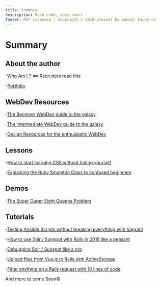 ```yaml
---
title: Summary
description: Much code, very smart
footer: MIT Licensed | Copyright © 2018-present by Samuel Faure <3
---
```

# Summary

## About the author

-[Who Am I ?](./WhoAmI.md) <== Recruiters read this

-[Portfolio](./Portfolio.md)

## WebDev Resources

-[The Beginner WebDev guide to the galaxy](./resources/BeginnersResources.md)

-[The Intermediate WebDev guide to the galaxy](./resources/IntermediateResources.md)

-[Design Resources for the enthusiastic WebDev](./resources/DesignResources.md)

## Lessons

-[How to start learning CSS without hating yourself](./lessons/HowToStartCSS.md)

-[Explaining the Ruby Singleton Class to confused beginners](./lessons/ExplainingRubySingletonClass.md)

## Demos

-[The Super Duper Eight Queens Problem](./demos/SuperDuperEightQueens.md)

## Tutorials

-[Testing Ansible Scripts without breaking everything with Vagrant](./guides/TestingAnsibleScriptsWithVagrant.md)

-[How to use Solr / Sunspot with Rails in 2018 like a peasant](./guides/HowToUseSolrWithRails.md)

-[Debugging Solr / Sunspot like a pro](./guides/DebuggingSolrSunspot.md)

-[Upload files from Vue.js to Rails with ActiveStorage](./guides/UploadFilesFromVueToRails.md)

-[Filter anything on a Rails request with 10 lines of code](./guides/FilterAnythingInRails.md)

And more to come Soon&copy;
